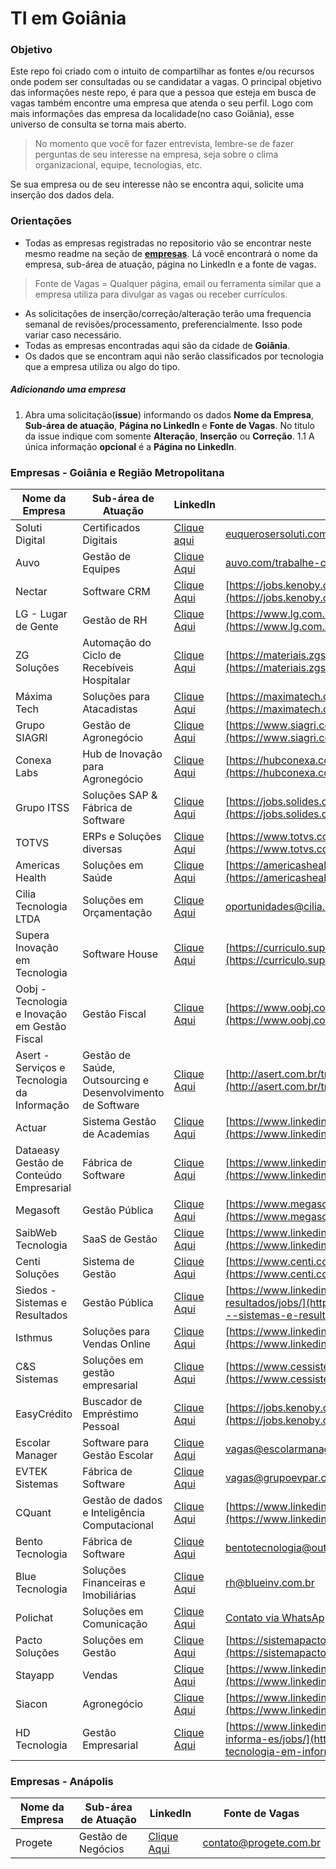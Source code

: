 # TI em Goiânia

### Objetivo

Este repo foi criado com o intuito de compartilhar as fontes e/ou recursos onde podem ser consultadas ou se candidatar a vagas. 
O principal objetivo das informações neste repo, é para que a pessoa que esteja em busca de vagas também encontre uma empresa que atenda o seu perfil. Logo com mais informações das empresa da localidade(no caso Goiânia), esse universo de consulta se torna mais aberto. 
> No momento que você for fazer entrevista, lembre-se de fazer perguntas de seu interesse na empresa, seja sobre o clima organizacional, equipe, tecnologias, etc.

Se sua empresa ou de seu interesse não se encontra aqui, solicite uma inserção dos dados dela. 


### Orientações

- Todas as empresas registradas no repositorio vão se encontrar neste mesmo readme na seção de **[empresas](#empresas)**. Lá você encontrará o nome da empresa, sub-área de atuação, página no LinkedIn e a fonte de vagas.
> Fonte de Vagas = Qualquer página, email ou ferramenta similar que a empresa utiliza para divulgar as vagas ou receber currículos. 
- As solicitações de inserção/correção/alteração terão uma frequencia semanal de revisões/processamento, preferencialmente. Isso pode variar caso necessário.
- Todas as empresas encontradas aqui são da cidade de **Goiânia**.
- Os dados que se encontram aqui não serão classificados por tecnologia que a empresa utiliza ou algo do tipo.

##### Adicionando uma empresa

1. Abra uma solicitação(**issue**) informando os dados **Nome da Empresa**, **Sub-área de atuação**, **Página no LinkedIn** e **Fonte de Vagas**. No titulo da issue indique com somente **Alteração**, **Inserção** ou **Correção**.
    1.1 A única informação **opcional** é a **Página no LinkedIn**.


### <a name="empresas"></a>Empresas - Goiânia e Região Metropolitana

Nome da Empresa | Sub-área de Atuação | LinkedIn | Fonte de Vagas | Glassdoor
--- | --- | --- | --- | ---
Soluti Digital | Certificados Digitais | [Clique aqui](https://www.linkedin.com/company/solutidigital/) | [euquerosersoluti.com.br](euquerosersoluti.com.br) | [Abrir](https://glassdoor.com.br/Avaliações/Soluti-Certificação-Digital-Avaliações-E2484953.htm)
Auvo | Gestão de Equipes | [Clique Aqui](https://www.linkedin.com/company/auvo-tecnologia/) | [auvo.com/trabalhe-conosco](https://www.auvo.com/trabalhe-conosco) | [Abrir](https://www.glassdoor.com.br/Avalia%C3%A7%C3%B5es/Auvo-Tecnologia-Avalia%C3%A7%C3%B5es-E2801273.htm)
Nectar | Software CRM | [Clique Aqui](https://www.linkedin.com/company/nectarcrm/) | [https://jobs.kenoby.com/nectarcrm/](https://jobs.kenoby.com/nectarcrm/) | [Abrir](https://www.glassdoor.com.br/Avalia%C3%A7%C3%B5es/Nectar-CRM-Avalia%C3%A7%C3%B5es-E2783641.htm)
LG - Lugar de Gente | Gestão de RH | [Clique Aqui](https://www.linkedin.com/company/lglugardegente/) | [https://www.lg.com.br/trabalhe-na-lg](https://www.lg.com.br/trabalhe-na-lg) | [Abrir](https://www.glassdoor.com.br/Avalia%C3%A7%C3%B5es/LG-Lugar-de-Gente-Avalia%C3%A7%C3%B5es-E975333.htm)
ZG Soluções | Automação do Ciclo de Recebíveis Hospitalar | [Clique Aqui](https://www.linkedin.com/company/zg-solucoes/) | [https://materiais.zgsolucoes.com.br/zgteam](https://materiais.zgsolucoes.com.br/zgteam) | [Abrir](https://www.glassdoor.com.br/Vis%C3%A3o-geral/Trabalhar-na-ZG-Solu%C3%A7%C3%B5es-EI_IE2364940.13,24.htm)
Máxima Tech | Soluções para Atacadistas | [Clique Aqui](https://www.linkedin.com/company/maximatechbr/) | [https://maximatech.com.br/trabalhe-conosco/](https://maximatech.com.br/trabalhe-conosco/) | [Abrir](https://www.glassdoor.com.br/Avalia%C3%A7%C3%B5es/M%C3%A1ximaTech-Avalia%C3%A7%C3%B5es-E2448236.htm)
Grupo SIAGRI | Gestão de Agronegócio | [Clique Aqui](https://www.linkedin.com/company/siagri/) | [https://www.siagri.com.br/seja-siagri](https://www.siagri.com.br/seja-siagri) | [Abrir](https://www.glassdoor.com.br/Avalia%C3%A7%C3%B5es/GRUPO-SIAGRI-Avalia%C3%A7%C3%B5es-E2461226.htm)
Conexa Labs | Hub de Inovação para Agronegócio | [Clique Aqui](https://www.linkedin.com/company/hubconexa/) | [https://hubconexa.com/conecte-se-tambem/](https://hubconexa.com/conecte-se-tambem/) | [Abrir](https://www.glassdoor.com.br/Vis%C3%A3o-geral/Trabalhar-na-CONEXA-LABS-EI_IE3059653.13,24.htm)
Grupo ITSS | Soluções SAP & Fábrica de Software | [Clique Aqui](https://www.linkedin.com/company/itsstecnologia/) | [https://jobs.solides.com/grupoitss](https://jobs.solides.com/grupoitss) | [Abrir](https://www.glassdoor.com.br/Avalia%C3%A7%C3%B5es/Grupo-ITSS-Avalia%C3%A7%C3%B5es-E2754649.htm)
TOTVS | ERPs e Soluções diversas | [Clique Aqui](https://www.linkedin.com/company/totvs/) | [https://www.totvs.com/trabalhe-conosco/](https://www.totvs.com/trabalhe-conosco/) | [Abrir](https://www.glassdoor.com.br/Avalia%C3%A7%C3%B5es/TOTVS-Avalia%C3%A7%C3%B5es-E140298.htm)
Americas Health | Soluções em Saúde | [Clique Aqui](https://www.linkedin.com/company/americas-health/) | [https://americashealth.gupy.io/](https://americashealth.gupy.io/) | [Abrir](https://www.glassdoor.com.br/Avalia%C3%A7%C3%B5es/Americas-Health-Avalia%C3%A7%C3%B5es-E2139087.htm)
Cilia Tecnologia LTDA | Soluções em Orçamentação | [Clique Aqui](https://www.linkedin.com/company/cilia/) | [oportunidades@cilia.com.br](oportunidades@cilia.com.br) | [Abrir](https://www.glassdoor.com.br/Avalia%C3%A7%C3%B5es/Cilia-Avalia%C3%A7%C3%B5es-E2687905.htm)
Supera Inovação em Tecnologia | Software House | [Clique Aqui](https://www.linkedin.com/company/supera-tecnologia/) | [https://curriculo.supera.com.br/curriculo](https://curriculo.supera.com.br/curriculo) | [Abrir](https://www.glassdoor.com.br/Avalia%C3%A7%C3%B5es/Supera-Tecnologia-Avalia%C3%A7%C3%B5es-E2488995.htm)
Oobj - Tecnologia e Inovação em Gestão Fiscal | Gestão Fiscal | [Clique Aqui](https://www.linkedin.com/company/oobj-tecnologia-da-informacao/) | [https://www.oobj.com.br/institucional/trabalhe-conosco](https://www.oobj.com.br/institucional/trabalhe-conosco) | [Abrir](https://www.glassdoor.com.br/Avalia%C3%A7%C3%B5es/Oobj-Tecnologia-Avalia%C3%A7%C3%B5es-E1144879.htm)
Asert - Serviços e Tecnologia da Informação | Gestão de Saúde, Outsourcing e Desenvolvimento de Software | [Clique Aqui](https://www.linkedin.com/company/asert-serviços-e-tecnologia-da-informação/) | [http://asert.com.br/trabalhe-conosco/](http://asert.com.br/trabalhe-conosco/) | [Abrir](https://www.glassdoor.com.br/Avalia%C3%A7%C3%B5es/Asert-Avalia%C3%A7%C3%B5es-E2659714.htm)
Actuar | Sistema Gestão de Academias | [Clique Aqui](https://www.linkedin.com/company/actuar-sistemas/) | [https://www.linkedin.com/company/actuar-sistemas/jobs/](https://www.linkedin.com/company/actuar-sistemas/jobs/) | [Abrir](https://www.glassdoor.com.br/Avalia%C3%A7%C3%B5es/Actuar-Avalia%C3%A7%C3%B5es-E2668297.htm)
Dataeasy Gestão de Conteúdo Empresarial | Fábrica de Software | [Clique Aqui](https://www.linkedin.com/company/dataeasy/) | [https://www.linkedin.com/company/dataeasy/jobs/](https://www.linkedin.com/company/dataeasy/jobs/) | [Abrir](https://www.glassdoor.com.br/Avalia%C3%A7%C3%B5es/DataEasy-Avalia%C3%A7%C3%B5es-E2614808.htm)
Megasoft | Gestão Pública | [Clique Aqui](https://www.linkedin.com/company/megasoft-inform-tica/) | [https://www.megasoft.com.br/trabalhe-conosco](https://www.megasoft.com.br/trabalhe-conosco) | [Abrir](https://www.glassdoor.com.br/Avalia%C3%A7%C3%B5es/Megasoft-Inform%C3%A1tica-Avalia%C3%A7%C3%B5es-E2689048.htm)
SaibWeb Tecnologia | SaaS de Gestão | [Clique Aqui](https://www.linkedin.com/company/saibwebtecnologia/) | [https://www.linkedin.com/company/saibwebtecnologia/jobs/](https://www.linkedin.com/company/saibwebtecnologia/jobs/) | [Abrir](https://www.glassdoor.com.br/Avalia%C3%A7%C3%B5es/Saibweb-Tecnologia-Avalia%C3%A7%C3%B5es-E2614464.htm)
Centi Soluções | Sistema de Gestão | [Clique Aqui](https://www.linkedin.com/company/centi-soluções/) | [https://www.centi.com.br/portal/contato/](https://www.centi.com.br/portal/contato/) | [Abrir](https://www.glassdoor.com.br/Avalia%C3%A7%C3%B5es/Centi-Solu%C3%A7%C3%B5es-Avalia%C3%A7%C3%B5es-E2645579.htm)
Siedos - Sistemas e Resultados | Gestão Pública | [Clique Aqui](https://www.linkedin.com/company/siedos---sistemas-e-resultados/) | [https://www.linkedin.com/company/siedos---sistemas-e-resultados/jobs/](https://www.linkedin.com/company/siedos---sistemas-e-resultados/jobs/) | [Abrir](https://www.glassdoor.com.br/Avalia%C3%A7%C3%B5es/Siedos-Avalia%C3%A7%C3%B5es-E2760977.htm)
Isthmus | Soluções para Vendas Online | [Clique Aqui](https://www.linkedin.com/company/isthmus-sistemas/) | [https://www.linkedin.com/company/isthmus-sistemas/jobs/](https://www.linkedin.com/company/isthmus-sistemas/jobs/) | 
C&S Sistemas | Soluções em gestão empresarial | [Clique Aqui](https://www.linkedin.com/company/c&s-sistemas-e-consultorias-ltda/?originalSubdomain=pt) | [https://www.cessistemas.com.br/trabalhe-conosco](https://www.cessistemas.com.br/trabalhe-conosco/) | [Abrir](https://www.glassdoor.com.br/Avalia%C3%A7%C3%B5es/C-and-S-Sistemas-Avalia%C3%A7%C3%B5es-E2831016.htm)
EasyCrédito | Buscador de Empréstimo Pessoal | [Clique Aqui](https://www.linkedin.com/company/easycredito/) | [https://jobs.kenoby.com/easycredito](https://jobs.kenoby.com/easycredito) | [Abrir](https://www.glassdoor.com.br/Avalia%C3%A7%C3%B5es/EasyCr%C3%A9dito-Avalia%C3%A7%C3%B5es-E4492489.htm)
Escolar Manager | Software para Gestão Escolar | [Clique Aqui](https://www.linkedin.com/in/escolar-manager-077884127/) | [vagas@escolarmanager.com.br](vagas@escolarmanager.com.br) | [Abrir](https://www.glassdoor.com.br/Avalia%C3%A7%C3%B5es/Escolar-Manager-Avalia%C3%A7%C3%B5es-E2840940.htm)
EVTEK Sistemas | Fábrica de Software | [Clique Aqui](https://www.linkedin.com/company/evtek-softwares/) | [vagas@grupoevpar.com.br](vagas@grupoevpar.com.br) |
CQuant | Gestão de dados e Inteligência Computacional | [Clique Aqui](https://www.linkedin.com/company/cquantt/) | [https://www.linkedin.com/company/cquantt/jobs/](https://www.linkedin.com/company/cquantt/jobs/) |
Bento Tecnologia | Fábrica de Software | [Clique Aqui](https://www.linkedin.com/company/bento-tecnologia/) | [bentotecnologia@outlook.com](bentotecnologia@outlook.com) |
Blue Tecnologia | Soluções Financeiras e Imobiliárias | [Clique Aqui](https://www.linkedin.com/company/bluetecnologia) | [rh@blueinv.com.br](rh@blueinv.com.br) |
Polichat | Soluções em Comunicação | [Clique Aqui](www.linkedin.com/company/polichat) | [Contato via WhatsApp](https://wa.me/5562999800123?text=Quero%20fazer%20parte%20do%20time) | [Abrir](https://www.glassdoor.com.br/Avalia%C3%A7%C3%B5es/Polichat-Avalia%C3%A7%C3%B5es-E4141072.htm)
Pacto Soluções | Soluções em Gestão | [Clique Aqui](https://www.linkedin.com/company/pacto-solucoes) | [https://sistemapacto.com.br/pages/vagas](https://sistemapacto.com.br/pages/vagas) | [Abrir](https://www.glassdoor.com.br/Avalia%C3%A7%C3%B5es/Pacto-Solu%C3%A7%C3%B5es-Tecnologicas-Avalia%C3%A7%C3%B5es-E2664874.htm)
Stayapp | Vendas | [Clique Aqui](https://www.linkedin.com/company/stayapp) | [https://www.linkedin.com/company/stayapp/jobs/](https://www.linkedin.com/company/stayapp/jobs/) | [Abrir](https://www.glassdoor.com.br/Avalia%C3%A7%C3%B5es/StayApp-Avalia%C3%A7%C3%B5es-E3341960.htm)
Siacon | Agronegócio | [Clique Aqui](https://www.linkedin.com/company/siacon/) | [https://www.linkedin.com/company/siacon/jobs/](https://www.linkedin.com/company/siacon/jobs/) | [Abrir](https://www.glassdoor.com.br/Avalia%C3%A7%C3%B5es/Siacon-Avalia%C3%A7%C3%B5es-E2490193.htm)
HD Tecnologia | Gestão Empresarial | [Clique Aqui](https://www.linkedin.com/company/hd-tecnologia-em-informa-es/) | [https://www.linkedin.com/company/hd-tecnologia-em-informa-es/jobs/](https://www.linkedin.com/company/hd-tecnologia-em-informa-es/jobs/) | [Abrir](https://www.glassdoor.com.br/Avalia%C3%A7%C3%B5es/HD-Tecnologia-Avalia%C3%A7%C3%B5es-E2493824.htm)

### Empresas - Anápolis

Nome da Empresa | Sub-área de Atuação | LinkedIn | Fonte de Vagas
--- | --- | --- | ---
Progete | Gestão de Negócios | [Clique Aqui](https://www.linkedin.com/company/progete/) | [contato@progete.com.br](contato@progete.com.br) |
